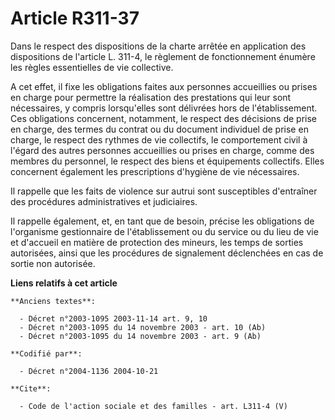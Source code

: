 # Article R311-37

Dans le respect des dispositions de la charte arrêtée en application des dispositions de l'article L. 311-4, le règlement de
fonctionnement énumère les règles essentielles de vie collective. 

A cet effet, il fixe les obligations faites aux personnes accueillies ou prises en charge pour permettre la réalisation des
prestations qui leur sont nécessaires, y compris lorsqu'elles sont délivrées hors de l'établissement. Ces obligations
concernent, notamment, le respect des décisions de prise en charge, des termes du contrat ou du document individuel de prise
en charge, le respect des rythmes de vie collectifs, le comportement civil à l'égard des autres personnes accueillies ou
prises en charge, comme des membres du personnel, le respect des biens et équipements collectifs. Elles concernent également
les prescriptions d'hygiène de vie nécessaires. 

Il rappelle que les faits de violence sur autrui sont susceptibles d'entraîner des procédures administratives et
judiciaires. 

Il rappelle également, et, en tant que de besoin, précise les obligations de l'organisme gestionnaire de l'établissement ou
du service ou du lieu de vie et d'accueil en matière de protection des mineurs, les temps de sorties autorisées, ainsi que
les procédures de signalement déclenchées en cas de sortie non autorisée.

**Liens relatifs à cet article**

	**Anciens textes**:

	  - Décret n°2003-1095 2003-11-14 art. 9, 10
	  - Décret n°2003-1095 du 14 novembre 2003 - art. 10 (Ab)
	  - Décret n°2003-1095 du 14 novembre 2003 - art. 9 (Ab)

	**Codifié par**:

	  - Décret n°2004-1136 2004-10-21

	**Cite**:

	  - Code de l'action sociale et des familles - art. L311-4 (V)
